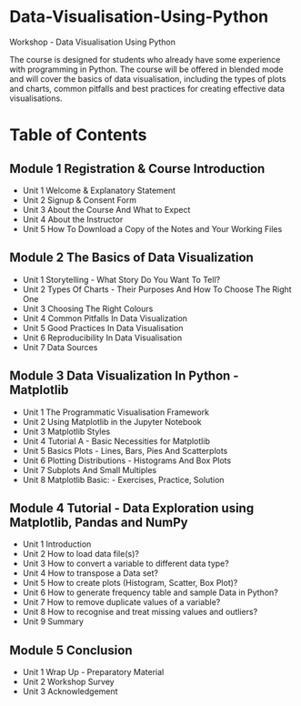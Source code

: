 # Data-Visualisation-Using-Python
Workshop - Data Visualisation Using Python

The course is designed for students who already have some experience with programming in Python. The course will be offered in blended mode and will cover the basics of data visualisation, including the types of plots and charts, common pitfalls and best practices for creating effective data visualisations.


# Table of Contents
## Module 1	Registration & Course Introduction
 - Unit 1	Welcome & Explanatory Statement	
 - Unit 2	Signup & Consent Form	
 - Unit 3	About the Course And What to Expect	
 - Unit 4	About the Instructor	
 - Unit 5	How To Download a Copy of the Notes and Your Working Files	
 
## Module 2	The Basics of Data Visualization
 - Unit 1	Storytelling - What Story Do You Want To Tell?	
 - Unit 2	Types Of Charts - Their Purposes And How To Choose The Right One	
 - Unit 3	Choosing The Right Colours	
 - Unit 4	Common Pitfalls In Data Visualization	
 - Unit 5	Good Practices In Data Visualisation	
 - Unit 6	Reproducibility In Data Visualisation	
 - Unit 7	Data Sources	
 
## Module 3	Data Visualization In Python - Matplotlib
 - Unit 1	The Programmatic Visualisation Framework	
 - Unit 2	Using Matplotlib in the Jupyter Notebook	
 - Unit 3	Matplotlib Styles	
 - Unit 4	Tutorial A - Basic Necessities for Matplotlib	
 - Unit 5	Basics Plots - Lines, Bars, Pies And Scatterplots	
 - Unit 6	Plotting Distributions - Histograms And Box Plots	
 - Unit 7	Subplots And Small Multiples	
 - Unit 8	Matplotlib Basic: - Exercises, Practice, Solution	

## Module 4	Tutorial - Data Exploration using Matplotlib, Pandas and NumPy
 - Unit 1	Introduction	
 - Unit 2	How to load data file(s)?	
 - Unit 3	How to convert a variable to different data type?	
 - Unit 4	How to transpose a Data set?	
 - Unit 5	How to create plots (Histogram, Scatter, Box Plot)?	
 - Unit 6	How to generate frequency table and sample Data in Python?	
 - Unit 7	How to remove duplicate values of a variable?	
 - Unit 8	How to recognise and treat missing values and outliers?	
 - Unit 9	Summary	
 
## Module 5	Conclusion
 - Unit 1	Wrap Up - Preparatory Material	
 - Unit 2	Workshop Survey	
 - Unit 3	Acknowledgement
